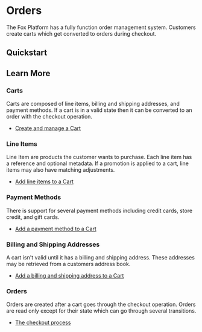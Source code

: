 # Orders

The Fox Platform has a fully function order management system. Customers create carts
which get converted to orders during checkout.

## Quickstart

## Learn More

### Carts

Carts are composed of line items, billing and shipping addresses, and payment methods.
If a cart is in a valid state then it can be converted to an order with the checkout operation.

- [Create and manage a Cart](carts.md)

### Line Items

Line Item are products the customer wants to purchase. Each line item has a reference and
optional metadata. If a promotion is applied to a cart, line items may also have matching
adjustments.

- [Add line items to a Cart](line-items.md)

### Payment Methods

There is support for several payment methods including credit cards, store credit, and
gift cards.

- [Add a payment method to a Cart](payment-methods.md)

### Billing and Shipping Addresses

A cart isn't valid until it has a billing and shipping address. These addresses
may be retrieved from a customers address book.

- [Add a billing and shipping address to a Cart](addresses.md)

### Orders

Orders are created after a cart goes through the checkout operation. Orders are
read only except for their state which can go through several transitions.

- [The checkout process](checkout.md)








